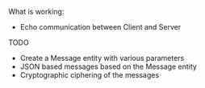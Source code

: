 

What is working:
- Echo communication between Client and Server

TODO
- Create a Message entity with various parameters
- JSON based messages based on the Message entity
- Cryptographic ciphering of the messages